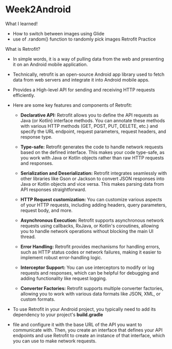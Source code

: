 # Week2Android

What I learned!
 - How to switch between images using Glide
 - use of .random() function to randomly pick images
Retrofit Practice 

What is Retrofit?
- In simple words, it is a way of pulling data from the web and presenting it on an Android mobile application.

- Technically, retrofit is an open-source Android app library used to fetch data from web servers and integrate it into Android mobile apps.
- Provides a High-level API for sending and receiving HTTP requests efficiently.

  
- Here are some key features and components of Retrofit:

  - **Declarative API:** Retrofit allows you to define the API requests as Java (or Kotlin) interface methods. You can annotate these methods with various HTTP methods (GET, POST, PUT, DELETE, etc.) and specify the URL endpoint, request parameters, request headers, and response type.

  - **Type-safe:** Retrofit generates the code to handle network requests based on the defined interface. This makes your code type-safe, as you work with Java or Kotlin objects rather than raw HTTP requests and responses.

  - **Serialization and Deserialization:** Retrofit integrates seamlessly with other libraries like Gson or Jackson to convert JSON responses into Java or Kotlin objects and vice versa. This makes parsing data from API responses straightforward.

  - **HTTP Request customization:** You can customize various aspects of your HTTP requests, including adding headers, query parameters, request body, and more.

  - **Asynchronous Execution:** Retrofit supports asynchronous network requests using callbacks, RxJava, or Kotlin's coroutines, allowing you to handle network operations without blocking the main UI thread.

  - **Error Handling:** Retrofit provides mechanisms for handling errors, such as HTTP status codes or network failures, making it easier to implement robust error-handling logic.

  - **Interceptor Support:** You can use interceptors to modify or log requests and responses, which can be helpful for debugging and adding functionality like request logging.

  - **Converter Factories:** Retrofit supports multiple converter factories, allowing you to work with various data formats like JSON, XML, or custom formats.

- To use Retrofit in your Android project, you typically need to add its dependency to your project's **build.gradle**
-  file and configure it with the base URL of the API you want to communicate with. Then, you create an interface that defines your API endpoints and use Retrofit to create an instance of that interface, which you can use to make network requests.
